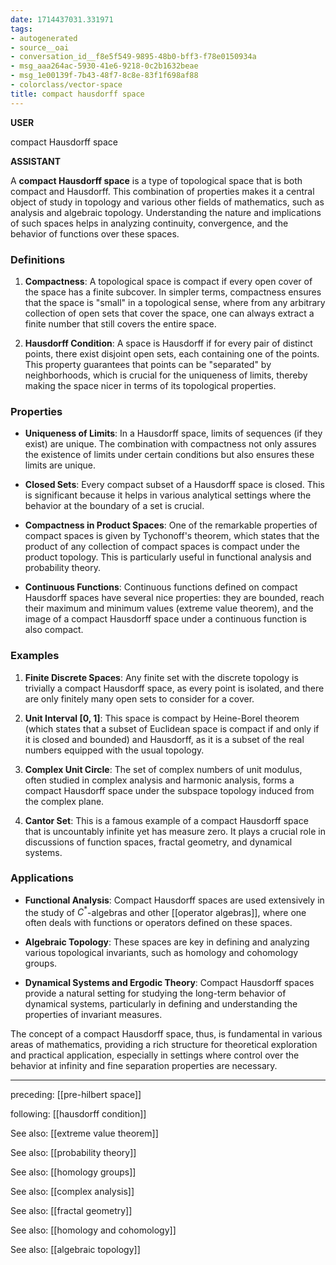 ```yaml
---
date: 1714437031.331971
tags:
- autogenerated
- source__oai
- conversation_id__f8e5f549-9895-48b0-bff3-f78e0150934a
- msg_aaa264ac-5930-41e6-9218-0c2b1632beae
- msg_1e00139f-7b43-48f7-8c8e-83f1f698af88
- colorclass/vector-space
title: compact hausdorff space
---
```


**USER**

compact Hausdorff space


**ASSISTANT**

A **compact Hausdorff space** is a type of topological space that is both compact and Hausdorff. This combination of properties makes it a central object of study in topology and various other fields of mathematics, such as analysis and algebraic topology. Understanding the nature and implications of such spaces helps in analyzing continuity, convergence, and the behavior of functions over these spaces.

### Definitions

1. **Compactness**: A topological space is compact if every open cover of the space has a finite subcover. In simpler terms, compactness ensures that the space is "small" in a topological sense, where from any arbitrary collection of open sets that cover the space, one can always extract a finite number that still covers the entire space.

2. **Hausdorff Condition**: A space is Hausdorff if for every pair of distinct points, there exist disjoint open sets, each containing one of the points. This property guarantees that points can be "separated" by neighborhoods, which is crucial for the uniqueness of limits, thereby making the space nicer in terms of its topological properties.

### Properties

- **Uniqueness of Limits**: In a Hausdorff space, limits of sequences (if they exist) are unique. The combination with compactness not only assures the existence of limits under certain conditions but also ensures these limits are unique.

- **Closed Sets**: Every compact subset of a Hausdorff space is closed. This is significant because it helps in various analytical settings where the behavior at the boundary of a set is crucial.

- **Compactness in Product Spaces**: One of the remarkable properties of compact spaces is given by Tychonoff's theorem, which states that the product of any collection of compact spaces is compact under the product topology. This is particularly useful in functional analysis and probability theory.

- **Continuous Functions**: Continuous functions defined on compact Hausdorff spaces have several nice properties: they are bounded, reach their maximum and minimum values (extreme value theorem), and the image of a compact Hausdorff space under a continuous function is also compact.

### Examples

1. **Finite Discrete Spaces**: Any finite set with the discrete topology is trivially a compact Hausdorff space, as every point is isolated, and there are only finitely many open sets to consider for a cover.

2. **Unit Interval [0, 1]**: This space is compact by Heine-Borel theorem (which states that a subset of Euclidean space is compact if and only if it is closed and bounded) and Hausdorff, as it is a subset of the real numbers equipped with the usual topology.

3. **Complex Unit Circle**: The set of complex numbers of unit modulus, often studied in complex analysis and harmonic analysis, forms a compact Hausdorff space under the subspace topology induced from the complex plane.

4. **Cantor Set**: This is a famous example of a compact Hausdorff space that is uncountably infinite yet has measure zero. It plays a crucial role in discussions of function spaces, fractal geometry, and dynamical systems.

### Applications

- **Functional Analysis**: Compact Hausdorff spaces are used extensively in the study of $C^*$-algebras and other [[operator algebras]], where one often deals with functions or operators defined on these spaces.

- **Algebraic Topology**: These spaces are key in defining and analyzing various topological invariants, such as homology and cohomology groups.

- **Dynamical Systems and Ergodic Theory**: Compact Hausdorff spaces provide a natural setting for studying the long-term behavior of dynamical systems, particularly in defining and understanding the properties of invariant measures.

The concept of a compact Hausdorff space, thus, is fundamental in various areas of mathematics, providing a rich structure for theoretical exploration and practical application, especially in settings where control over the behavior at infinity and fine separation properties are necessary.


---

preceding: [[pre-hilbert space]]  


following: [[hausdorff condition]]

See also: [[extreme value theorem]]


See also: [[probability theory]]


See also: [[homology groups]]


See also: [[complex analysis]]


See also: [[fractal geometry]]


See also: [[homology and cohomology]]


See also: [[algebraic topology]]